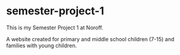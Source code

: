# semester-project-1
This is my Semester Project 1 at Noroff.

A website created for primary and middle school children (7-15) and families with young children.
